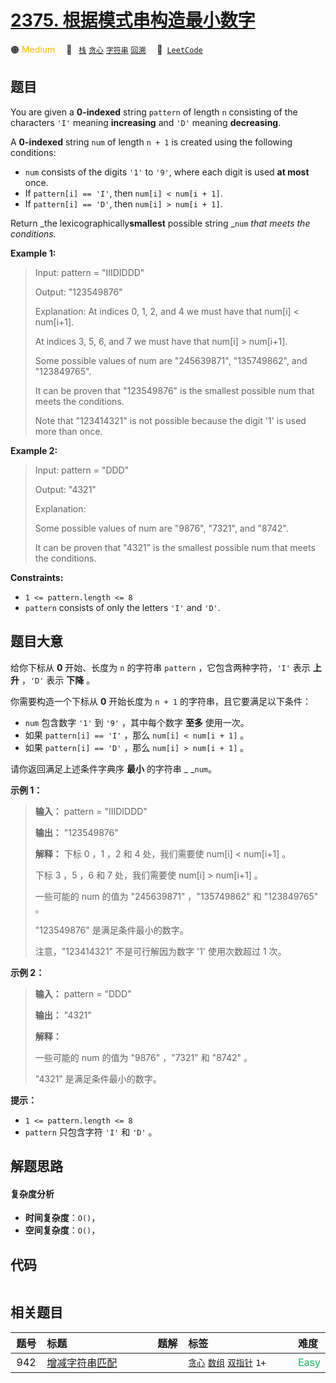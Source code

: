 # [2375. 根据模式串构造最小数字](https://leetcode.com/problems/construct-smallest-number-from-di-string)

🟠 <font color=#ffb800>Medium</font>&emsp; 🔖&ensp; [`栈`](/outline/tag/stack.md) [`贪心`](/outline/tag/greedy.md) [`字符串`](/outline/tag/string.md) [`回溯`](/outline/tag/backtracking.md)&emsp; 🔗&ensp;[`LeetCode`](https://leetcode.com/problems/construct-smallest-number-from-di-string)

## 题目

You are given a **0-indexed** string `pattern` of length `n` consisting of the
characters `'I'` meaning **increasing** and `'D'` meaning **decreasing**.

A **0-indexed** string `num` of length `n + 1` is created using the following
conditions:

  * `num` consists of the digits `'1'` to `'9'`, where each digit is used **at most** once.
  * If `pattern[i] == 'I'`, then `num[i] < num[i + 1]`.
  * If `pattern[i] == 'D'`, then `num[i] > num[i + 1]`.

Return _the lexicographically**smallest** possible string _`num` _that meets
the conditions._



**Example 1:**

> Input: pattern = "IIIDIDDD"
> 
> Output: "123549876"
> 
> Explanation: At indices 0, 1, 2, and 4 we must have that num[i] < num[i+1].
> 
> At indices 3, 5, 6, and 7 we must have that num[i] > num[i+1].
> 
> Some possible values of num are "245639871", "135749862", and "123849765".
> 
> It can be proven that "123549876" is the smallest possible num that meets the conditions.
> 
> Note that "123414321" is not possible because the digit '1' is used more than once.

**Example 2:**

> Input: pattern = "DDD"
> 
> Output: "4321"
> 
> Explanation:
> 
> Some possible values of num are "9876", "7321", and "8742".
> 
> It can be proven that "4321" is the smallest possible num that meets the conditions.

**Constraints:**

  * `1 <= pattern.length <= 8`
  * `pattern` consists of only the letters `'I'` and `'D'`.


## 题目大意

给你下标从 **0** 开始、长度为 `n` 的字符串 `pattern` ，它包含两种字符，`'I'` 表示 **上升**  ，`'D'` 表示
**下降**  。

你需要构造一个下标从 **0**  开始长度为 `n + 1` 的字符串，且它要满足以下条件：

  * `num` 包含数字 `'1'` 到 `'9'` ，其中每个数字 **至多**  使用一次。
  * 如果 `pattern[i] == 'I'` ，那么 `num[i] < num[i + 1]` 。
  * 如果 `pattern[i] == 'D'` ，那么 `num[i] > num[i + 1]` 。

请你返回满足上述条件字典序 **最小**  的字符串 _ _`num`。



**示例 1：**

> 
> 
> 
> 
> 
> **输入：** pattern = "IIIDIDDD"
> 
> **输出：** "123549876"
> 
> **解释：** 下标 0 ，1 ，2 和 4 处，我们需要使 num[i] < num[i+1] 。
> 
> 下标 3 ，5 ，6 和 7 处，我们需要使 num[i] > num[i+1] 。
> 
> 一些可能的 num 的值为 "245639871" ，"135749862" 和 "123849765" 。
> 
> "123549876" 是满足条件最小的数字。
> 
> 注意，"123414321" 不是可行解因为数字 '1' 使用次数超过 1 次。

**示例 2：**

> 
> 
> 
> 
> 
> **输入：** pattern = "DDD"
> 
> **输出：** "4321"
> 
> **解释：**
> 
> 一些可能的 num 的值为 "9876" ，"7321" 和 "8742" 。
> 
> "4321" 是满足条件最小的数字。
> 
> 



**提示：**

  * `1 <= pattern.length <= 8`
  * `pattern` 只包含字符 `'I'` 和 `'D'` 。


## 解题思路

#### 复杂度分析

- **时间复杂度**：`O()`，
- **空间复杂度**：`O()`，

## 代码

```javascript

```

## 相关题目

<!-- prettier-ignore -->
| 题号 | 标题 | 题解 | 标签 | 难度 |
| :------: | :------ | :------: | :------ | :------ |
| 942 | [增减字符串匹配](https://leetcode.com/problems/di-string-match) |  |  [`贪心`](/outline/tag/greedy.md) [`数组`](/outline/tag/array.md) [`双指针`](/outline/tag/two-pointers.md) `1+` | <font color=#15bd66>Easy</font> |

<style>
.blue {
    background-color: #096dd9;
    padding: 0.25rem 0.5rem;
    margin: 0;
    font-size: 0.85em;
    border-radius: 3px;
    color: white;
    font-weight: 500;
}
table th:first-of-type { width: 10%; }
table th:nth-of-type(2) { width: 35%; }
table th:nth-of-type(3) { width: 10%; }
table th:nth-of-type(4) { width: 35%; }
table th:nth-of-type(5) { width: 10%; }
</style>
